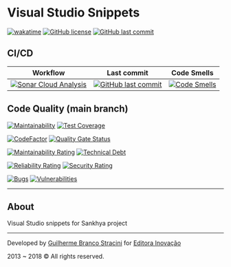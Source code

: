 # Visual Studio Snippets

[![wakatime](https://wakatime.com/badge/github/InovacaoMediaBrasil/VisualStudioSnippets.svg)](https://wakatime.com/badge/github/InovacaoMediaBrasil/VisualStudioSnippets)
[![GitHub license](https://img.shields.io/github/license/InovacaoMediaBrasil/VisualStudioSnippets)](https://github.com/InovacaoMediaBrasil/VisualStudioSnippets)
[![GitHub last commit](https://img.shields.io/github/last-commit/InovacaoMediaBrasil/VisualStudioSnippets/main)](https://github.com/InovacaoMediaBrasil/VisualStudioSnippets)

## CI/CD

| Workflow | Last commit | Code Smells |
|--------------|-------------|-------------|
| [![Sonar Cloud Analysis](https://github.com/InovacaoMediaBrasil/VisualStudioSnippets/actions/workflows/sonarcloud.yml/badge.svg)](https://github.com/InovacaoMediaBrasil/VisualStudioSnippets/actions/workflows/sonarcloud.yml) | [![GitHub last commit](https://img.shields.io/github/last-commit/InovacaoMediaBrasil/VisualStudioSnippets/main)](https://github.com/InovacaoMediaBrasil/VisualStudioSnippets) | [![Code Smells](https://sonarcloud.io/api/project_badges/measure?project=InovacaoMediaBrasil_VisualStudioSnippets&metric=code_smells&branch=main)](https://sonarcloud.io/dashboard?id=InovacaoMediaBrasil_VisualStudioSnippets) | 


## Code Quality (main branch)

[![Maintainability](https://api.codeclimate.com/v1/badges/c1e79864ade0244efd76/maintainability)](https://codeclimate.com/github/InovacaoMediaBrasil/VisualStudioSnippets/maintainability)
[![Test Coverage](https://api.codeclimate.com/v1/badges/c1e79864ade0244efd76/test_coverage)](https://codeclimate.com/github/InovacaoMediaBrasil/VisualStudioSnippets/test_coverage)

[![CodeFactor](https://www.codefactor.io/repository/github/inovacaomediabrasil/VisualStudioSnippets/badge)](https://www.codefactor.io/repository/github/inovacaomediabrasil/VisualStudioSnippets)
[![Quality Gate Status](https://sonarcloud.io/api/project_badges/measure?project=InovacaoMediaBrasil_VisualStudioSnippets&metric=alert_status)](https://sonarcloud.io/dashboard?id=InovacaoMediaBrasil_VisualStudioSnippets)

[![Maintainability Rating](https://sonarcloud.io/api/project_badges/measure?project=InovacaoMediaBrasil_VisualStudioSnippets&metric=sqale_rating)](https://sonarcloud.io/dashboard?id=InovacaoMediaBrasil_VisualStudioSnippets)
[![Technical Debt](https://sonarcloud.io/api/project_badges/measure?project=InovacaoMediaBrasil_VisualStudioSnippets&metric=sqale_index)](https://sonarcloud.io/dashboard?id=InovacaoMediaBrasil_VisualStudioSnippets)

[![Reliability Rating](https://sonarcloud.io/api/project_badges/measure?project=InovacaoMediaBrasil_VisualStudioSnippets&metric=reliability_rating)](https://sonarcloud.io/dashboard?id=InovacaoMediaBrasil_VisualStudioSnippets)
[![Security Rating](https://sonarcloud.io/api/project_badges/measure?project=InovacaoMediaBrasil_VisualStudioSnippets&metric=security_rating)](https://sonarcloud.io/dashboard?id=InovacaoMediaBrasil_VisualStudioSnippets)

[![Bugs](https://sonarcloud.io/api/project_badges/measure?project=InovacaoMediaBrasil_VisualStudioSnippets&metric=bugs)](https://sonarcloud.io/dashboard?id=InovacaoMediaBrasil_VisualStudioSnippets)
[![Vulnerabilities](https://sonarcloud.io/api/project_badges/measure?project=InovacaoMediaBrasil_VisualStudioSnippets&metric=vulnerabilities)](https://sonarcloud.io/dashboard?id=InovacaoMediaBrasil_VisualStudioSnippets)


---

## About

Visual Studio snippets for Sankhya project

---

Developed by [Guilherme Branco Stracini](https://www.guilhermebranco.com.br) for [Editora Inovação](https://www.editorainovacao.com.br)

2013 ~ 2018 © All rights reserved.
